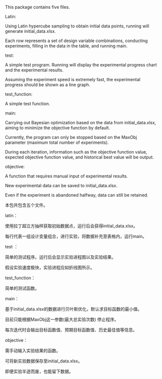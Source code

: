 This package contains five files.



Latin:

Using Latin hypercube sampling to obtain initial data points, running will generate initial_data.xlsx.

Each row represents a set of design variable combinations, conducting experiments, filling in the data in the table, and running main.



test:

A simple test program. Running will display the experimental progress chart and the experimental results.

Assuming the experiment speed is extremely fast, the experimental progress should be shown as a line graph.

test_function:

A simple test function.



main:

Carrying out Bayesian optimization based on the data from initial_data.xlsx, aiming to minimize the objective function by default.

Currently, the program can only be stopped based on the MaxObj parameter (maximum total number of experiments).

During each iteration, information such as the objective function value, expected objective function value, and historical best value will be output.



objective:

A function that requires manual input of experimental results.

New experimental data can be saved to initial_data.xlsx.

Even if the experiment is abandoned halfway, data can still be retained.












本包共包含五个文件。



latin：

使用拉丁超立方抽样获取初始数据点，运行后会获得initial_data.xlsx。

每行代表一组设计变量组合，进行实验，将数据补充至表格内，运行main。



test ：

简单的测试程序。运行后会显示实验进程图以及实验结果。

假设实验速度极快，实验进程应如折线图所示。



test_function：

简单的测试函数。



main：

基于initial_data.xlsx的数据进行贝叶斯优化，默认求目标函数的最小值。

目前只能根据MaxObj这一参数(最大总实验次数) 停止程序。

每次迭代时会输出目标函数值、预期目标函数值、历史最佳值等信息。



objective：

需手动输入实验结果的函数。

可将新实验数据保存至initial_data.xlsx。

即便实验半途而废，也能留下数据。
